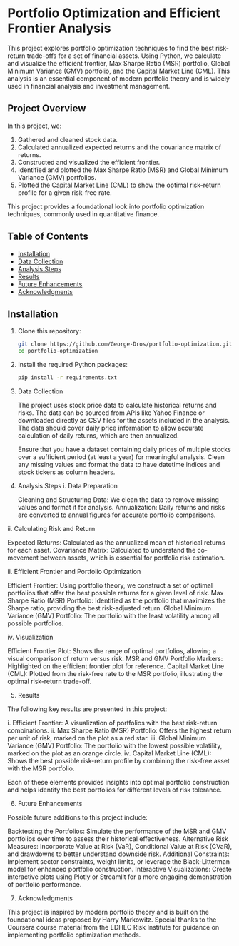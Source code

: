 # Portfolio Optimization and Efficient Frontier Analysis

This project explores portfolio optimization techniques to find the best risk-return trade-offs for a set of financial assets. Using Python, we calculate and visualize the efficient frontier, Max Sharpe Ratio (MSR) portfolio, Global Minimum Variance (GMV) portfolio, and the Capital Market Line (CML). This analysis is an essential component of modern portfolio theory and is widely used in financial analysis and investment management.

## Project Overview

In this project, we:
1. Gathered and cleaned stock data.
2. Calculated annualized expected returns and the covariance matrix of returns.
3. Constructed and visualized the efficient frontier.
4. Identified and plotted the Max Sharpe Ratio (MSR) and Global Minimum Variance (GMV) portfolios.
5. Plotted the Capital Market Line (CML) to show the optimal risk-return profile for a given risk-free rate.

This project provides a foundational look into portfolio optimization techniques, commonly used in quantitative finance.

## Table of Contents

- [Installation](#installation)
- [Data Collection](#data-collection)
- [Analysis Steps](#analysis-steps)
- [Results](#results)
- [Future Enhancements](#future-enhancements)
- [Acknowledgments](#acknowledgments)

## Installation

1. Clone this repository:
   ```bash
   git clone https://github.com/George-Dros/portfolio-optimization.git
   cd portfolio-optimization

2. Install the required Python packages:
   ```bash
   pip install -r requirements.txt

3. Data Collection

   The project uses stock price data to calculate historical returns and risks. The data can be sourced from APIs like Yahoo Finance or downloaded directly as CSV       files for the assets included in the analysis. The data should cover daily price    information to allow accurate calculation of daily returns, which are then          annualized.

   Ensure that you have a dataset containing daily prices of multiple stocks over a sufficient period (at least a year) for meaningful analysis. Clean any missing       values and format the data to have datetime indices and stock tickers as column headers.

4. Analysis Steps
i. Data Preparation

    Cleaning and Structuring Data: We clean the data to remove missing values and format it for analysis.
    Annualization: Daily returns and risks are converted to annual figures for accurate portfolio comparisons.

ii. Calculating Risk and Return

   Expected Returns: Calculated as the annualized mean of historical returns for each asset.
   Covariance Matrix: Calculated to understand the co-movement between assets, which is essential for portfolio risk estimation.

ii. Efficient Frontier and Portfolio Optimization

   Efficient Frontier: Using portfolio theory, we construct a set of optimal portfolios that offer the best possible returns for a given level of risk.
   Max Sharpe Ratio (MSR) Portfolio: Identified as the portfolio that maximizes the Sharpe ratio, providing the best risk-adjusted return.
   Global Minimum Variance (GMV) Portfolio: The portfolio with the least volatility among all possible portfolios.

iv. Visualization

   Efficient Frontier Plot: Shows the range of optimal portfolios, allowing a visual comparison of return versus risk.
   MSR and GMV Portfolio Markers: Highlighted on the efficient frontier plot for reference.
   Capital Market Line (CML): Plotted from the risk-free rate to the MSR portfolio, illustrating the optimal risk-return trade-off.

5. Results

The following key results are presented in this project:

  i.   Efficient Frontier: A visualization of portfolios with the best risk-return combinations.
  ii.  Max Sharpe Ratio (MSR) Portfolio: Offers the highest return per unit of risk, marked on the plot as a red star.
  iii. Global Minimum Variance (GMV) Portfolio: The portfolio with the lowest possible volatility, marked on the plot as an orange circle.
   iv. Capital Market Line (CML): Shows the best possible risk-return profile by combining the risk-free asset with the MSR portfolio.

Each of these elements provides insights into optimal portfolio construction and helps identify the best portfolios for different levels of risk tolerance.   

6. Future Enhancements

Possible future additions to this project include:

   Backtesting the Portfolios: Simulate the performance of the MSR and GMV portfolios over time to assess their historical effectiveness.
   Alternative Risk Measures: Incorporate Value at Risk (VaR), Conditional Value at Risk (CVaR), and drawdowns to better understand downside risk.
   Additional Constraints: Implement sector constraints, weight limits, or leverage the Black-Litterman model for enhanced portfolio construction.
   Interactive Visualizations: Create interactive plots using Plotly or Streamlit for a more engaging demonstration of portfolio performance.


7. Acknowledgments

This project is inspired by modern portfolio theory and is built on the foundational ideas proposed by Harry Markowitz. Special thanks to the Coursera course material from the EDHEC Risk Institute for guidance on implementing portfolio optimization methods.   
